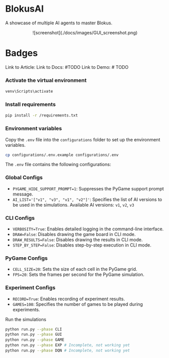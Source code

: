 # BlokusAI
A showcase of multiple AI agents to master Blokus.

<p align="center">![screenshot](./docs/images/GUI_screenshot.png)</p>

# Badges

Link to Article:
Link to Docs: #TODO
Link to Demo: # TODO

### Activate the virtual environment
```bash
venv\Scripts\activate
```

### Install requirements
```bash
pip install -r /requirements.txt
```

### Environment variables
Copy the `.env` file into the `configurations` folder to set up the environment variables.

```bash
cp configurations/.env.example configurations/.env
```

The `.env` file contains the following configurations:

### Global Configs
- `PYGAME_HIDE_SUPPORT_PROMPT=1`: Suppresses the PyGame support prompt message.
- `AI_LIST='["v1", "v3", "v1", "v2"]'`: Specifies the list of AI versions to be used in the simulations.
Available AI versions: `v1`, `v2`, `v3`

### CLI Configs
- `VERBOSITY=True`: Enables detailed logging in the command-line interface.
- `DRAW=False`: Disables drawing the game board in CLI mode.
- `DRAW_RESULTS=False`: Disables drawing the results in CLI mode.
- `STEP_BY_STEP=False`: Disables step-by-step execution in CLI mode.

### PyGame Configs
- `CELL_SIZE=20`: Sets the size of each cell in the PyGame grid.
- `FPS=20`: Sets the frames per second for the PyGame simulation.

### Experiment Configs
- `RECORD=True`: Enables recording of experiment results.
- `GAMES=100`: Specifies the number of games to be played during experiments.

Run the simulations
```bash
python run.py --phase CLI
python run.py --phase GUI
python run.py --phase GAME
python run.py --phase EXP # Incomplete, not working yet
python run.py --phase DQN # Incomplete, not working yet
```
